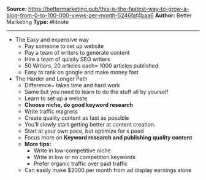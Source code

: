 ---
---
**Source:** https://bettermarketing.pub/this-is-the-fastest-way-to-grow-a-blog-from-0-to-100-000-views-per-month-5246faf4baa6
**Author:** Better Marketing
**Type:** #litnote 

----
- The Easy and expensive way
	- Pay someone to set up website
	- Pay a team of writers to generate content
	- Hire a team of qulaity SEO writers
	- 50 Writers, 20 articles each= 1000 articles published
	- Easy to rank on google and make money fast
- The Harder and Longer Path
	- Difference= takes time and hard work
	- Same but you need to learn to do the stuff all by yourself
	- Learn to set up a webste
	- **Choose niche, do good keyword research**
	- Write traffic magnets
	- Create quality content as fast as possible
	- You'll slowly start getting better at content creation.
	- Start at  your own pace, but optimize for s peed
	- Focus more on **Keyword research and publishing quality content**
	- **More tips:**
		- Write in low-competitive niche
		- Write in low or no competition keywords
		- Prefer organic traffic over paid traffic
	- Can easily make $2000 per month from ad display earnings alone